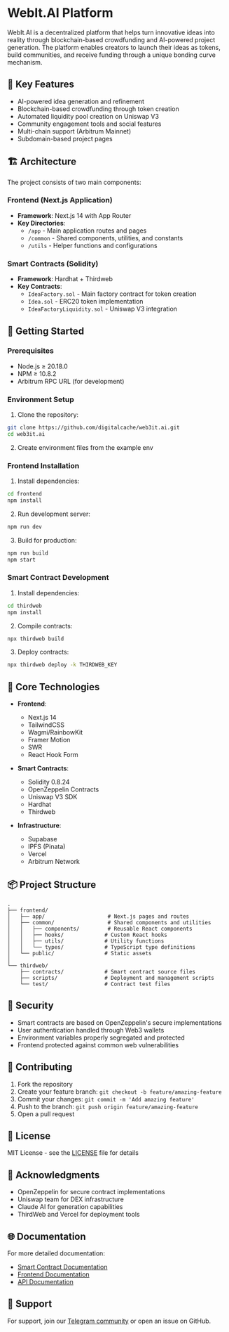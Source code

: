 # WebIt.AI Platform 

WebIt.AI is a decentralized platform that helps turn innovative ideas into reality through blockchain-based crowdfunding and AI-powered project generation. The platform enables creators to launch their ideas as tokens, build communities, and receive funding through a unique bonding curve mechanism.

## 🌟 Key Features

- AI-powered idea generation and refinement
- Blockchain-based crowdfunding through token creation
- Automated liquidity pool creation on Uniswap V3
- Community engagement tools and social features
- Multi-chain support (Arbitrum Mainnet)
- Subdomain-based project pages

## 🏗️ Architecture

The project consists of two main components:

### Frontend (Next.js Application)

- **Framework**: Next.js 14 with App Router
- **Key Directories**:
  - `/app` - Main application routes and pages
  - `/common` - Shared components, utilities, and constants
  - `/utils` - Helper functions and configurations

### Smart Contracts (Solidity)

- **Framework**: Hardhat + Thirdweb
- **Key Contracts**:
  - `IdeaFactory.sol` - Main factory contract for token creation
  - `Idea.sol` - ERC20 token implementation
  - `IdeaFactoryLiquidity.sol` - Uniswap V3 integration

## 🚀 Getting Started

### Prerequisites

- Node.js ≥ 20.18.0
- NPM ≥ 10.8.2
- Arbitrum RPC URL (for development)

### Environment Setup

1. Clone the repository:
```bash
git clone https://github.com/digitalcache/web3it.ai.git
cd web3it.ai
```

2. Create environment files from the example env

### Frontend Installation

1. Install dependencies:
```bash
cd frontend
npm install
```

2. Run development server:
```bash
npm run dev
```

3. Build for production:
```bash
npm run build
npm start
```

### Smart Contract Development

1. Install dependencies:
```bash
cd thirdweb
npm install
```

2. Compile contracts:
```bash
npx thirdweb build
```

3. Deploy contracts:
```bash
npx thirdweb deploy -k THIRDWEB_KEY
```

## 🔧 Core Technologies

- **Frontend**:
  - Next.js 14
  - TailwindCSS
  - Wagmi/RainbowKit
  - Framer Motion
  - SWR
  - React Hook Form

- **Smart Contracts**:
  - Solidity 0.8.24
  - OpenZeppelin Contracts
  - Uniswap V3 SDK
  - Hardhat
  - Thirdweb

- **Infrastructure**:
  - Supabase
  - IPFS (Pinata)
  - Vercel
  - Arbitrum Network

## 📦 Project Structure

```
.
├── frontend/
│   ├── app/                    # Next.js pages and routes
│   ├── common/                 # Shared components and utilities
│   │   ├── components/         # Reusable React components
│   │   ├── hooks/             # Custom React hooks
│   │   ├── utils/             # Utility functions
│   │   └── types/             # TypeScript type definitions
│   └── public/                # Static assets
│
└── thirdweb/
    ├── contracts/             # Smart contract source files
    ├── scripts/               # Deployment and management scripts
    └── test/                  # Contract test files
```

## 🔐 Security

- Smart contracts are based on OpenZeppelin's secure implementations
- User authentication handled through Web3 wallets
- Environment variables properly segregated and protected
- Frontend protected against common web vulnerabilities

## 🤝 Contributing

1. Fork the repository
2. Create your feature branch: `git checkout -b feature/amazing-feature`
3. Commit your changes: `git commit -m 'Add amazing feature'`
4. Push to the branch: `git push origin feature/amazing-feature`
5. Open a pull request

## 📄 License

MIT License - see the [LICENSE](LICENSE) file for details

## 💫 Acknowledgments

- OpenZeppelin for secure contract implementations
- Uniswap team for DEX infrastructure
- Claude AI for generation capabilities
- ThirdWeb and Vercel for deployment tools

## 🌐 Documentation

For more detailed documentation:
- [Smart Contract Documentation](docs/contracts.md)
- [Frontend Documentation](docs/frontend.md)
- [API Documentation](docs/api.md)

## 🤔 Support

For support, join our [Telegram community](https://t.me/dreamstarterxyz) or open an issue on GitHub.
